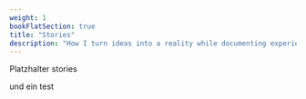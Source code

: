 ```yaml
---
weight: 1
bookFlatSection: true
title: "Stories"
description: "How I turn ideas into a reality while documenting experiences, tips, and secrets for others to follow along. Telling the story of companies coming to life."
---
```


Platzhalter stories



und ein test
